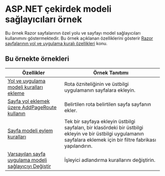 # <a name="aspnet-core-model-providers-sample"></a>ASP.NET çekirdek modeli sağlayıcıları örnek

Bu örnek Razor sayfalarının özel yolu ve sayfayı model sağlayıcıları kullanımını göstermektedir. Bu örnek açıklanan özelliklerini gösterir [Razor sayfalarının yol ve uygulama kuralı özellikleri](https://docs.microsoft.com/aspnet/core/mvc/razor-pages/razor-pages-convention-features) konu.

## <a name="examples-in-this-sample"></a>Bu örnekte örnekleri

|                                                                                     Özellikler                                                                                      |                                                             Örnek Tanıtımı                                                              |
|-----------------------------------------------------------------------------------------------------------------------------------------------------------------------------------|--------------------------------------------------------------------------------------------------------------------------------------|
|         [Yol ve uygulama modeli kuralları ekleme](https://docs.microsoft.com/aspnet/core/mvc/razor-pages/razor-pages-convention-features#add-route-and-app-model-conventions)         |                                         Rota özniteliğinin ve üstbilgi uygulamanın sayfalara ekleyin.                                         |
|               [Sayfa yol eklemek üzere AddPageRoute kullanın](https://docs.microsoft.com/aspnet/core/mvc/razor-pages/razor-pages-convention-features#configure-a-page-route)               |                                     Belirtilen rota belirtilen sayfa sayfanın ekler.                                      |
|               [Sayfa modeli eylem kuralları](https://docs.microsoft.com/aspnet/core/mvc/razor-pages/razor-pages-convention-features#page-model-action-conventions)               | Tek bir sayfaya ekleyin üstbilgi sayfaları, bir klasördeki bir üstbilgi ekleyin ve bir üstbilgi uygulamanın sayfalara eklemek için bir filtre fabrikası yapılandırın. |
| [Varsayılan sayfa uygulama modeli sağlayıcıyı Değiştir](https://docs.microsoft.com/aspnet/core/mvc/razor-pages/razor-pages-convention-features#replace-the-default-page-app-model-provider) |                                              İşleyici adlandırma kurallarını değiştirin.                                              |

